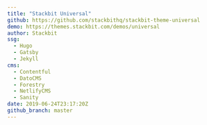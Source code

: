 ```yaml
---
title: "Stackbit Universal"
github: https://github.com/stackbithq/stackbit-theme-universal
demo: https://themes.stackbit.com/demos/universal
author: Stackbit
ssg:
  - Hugo
  - Gatsby
  - Jekyll
cms:
  - Contentful
  - DatoCMS
  - Forestry
  - NetlifyCMS
  - Sanity
date: 2019-06-24T23:17:20Z
github_branch: master
---
```

